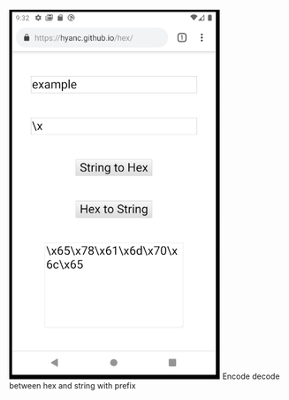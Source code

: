 ![hex](https://raw.githubusercontent.com/hyanc/hex/master/preview.png)
Encode decode between hex and string with prefix
